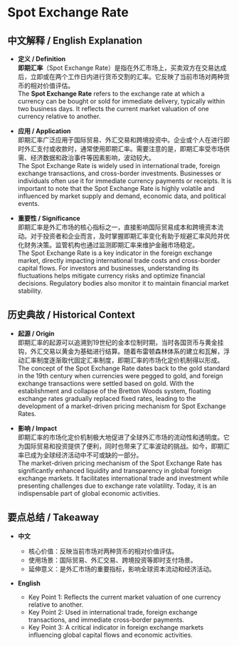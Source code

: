 # Spot Exchange Rate

## 中文解释 / English Explanation

* **定义 / Definition**  
  **即期汇率**（Spot Exchange Rate）是指在外汇市场上，买卖双方在交易达成后，立即或在两个工作日内进行货币交割的汇率。它反映了当前市场对两种货币的相对价值评估。  
  The **Spot Exchange Rate** refers to the exchange rate at which a currency can be bought or sold for immediate delivery, typically within two business days. It reflects the current market valuation of one currency relative to another.

* **应用 / Application**  
  即期汇率广泛应用于国际贸易、外汇交易和跨境投资中。企业或个人在进行即时外汇支付或收款时，通常使用即期汇率。需要注意的是，即期汇率受市场供需、经济数据和政治事件等因素影响，波动较大。  
  The Spot Exchange Rate is widely used in international trade, foreign exchange transactions, and cross-border investments. Businesses or individuals often use it for immediate currency payments or receipts. It is important to note that the Spot Exchange Rate is highly volatile and influenced by market supply and demand, economic data, and political events.

* **重要性 / Significance**  
  即期汇率是外汇市场的核心指标之一，直接影响国际贸易成本和跨境资本流动。对于投资者和企业而言，及时掌握即期汇率变化有助于规避汇率风险并优化财务决策。监管机构也通过监测即期汇率来维护金融市场稳定。  
  The Spot Exchange Rate is a key indicator in the foreign exchange market, directly impacting international trade costs and cross-border capital flows. For investors and businesses, understanding its fluctuations helps mitigate currency risks and optimize financial decisions. Regulatory bodies also monitor it to maintain financial market stability.

## 历史典故 / Historical Context

* **起源 / Origin**  
  即期汇率的起源可以追溯到19世纪的金本位制时期，当时各国货币与黄金挂钩，外汇交易以黄金为基础进行结算。随着布雷顿森林体系的建立和瓦解，浮动汇率制度逐渐取代固定汇率制度，即期汇率的市场化定价机制得以形成。  
  The concept of the Spot Exchange Rate dates back to the gold standard in the 19th century when currencies were pegged to gold, and foreign exchange transactions were settled based on gold. With the establishment and collapse of the Bretton Woods system, floating exchange rates gradually replaced fixed rates, leading to the development of a market-driven pricing mechanism for Spot Exchange Rates.

* **影响 / Impact**  
  即期汇率的市场化定价机制极大地促进了全球外汇市场的流动性和透明度。它为国际贸易和投资提供了便利，同时也带来了汇率波动的挑战。如今，即期汇率已成为全球经济活动中不可或缺的一部分。  
  The market-driven pricing mechanism of the Spot Exchange Rate has significantly enhanced liquidity and transparency in global foreign exchange markets. It facilitates international trade and investment while presenting challenges due to exchange rate volatility. Today, it is an indispensable part of global economic activities.

## 要点总结 / Takeaway

* **中文**  
  - 核心价值：反映当前市场对两种货币的相对价值评估。  
  - 使用场景：国际贸易、外汇交易、跨境投资等即时支付场景。  
  - 延伸意义：是外汇市场的重要指标，影响全球资本流动和经济活动。

* **English**  
  - Key Point 1: Reflects the current market valuation of one currency relative to another.  
  - Key Point 2: Used in international trade, foreign exchange transactions, and immediate cross-border payments.  
  - Key Point 3: A critical indicator in foreign exchange markets influencing global capital flows and economic activities.